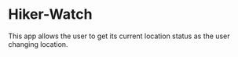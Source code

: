 # Hiker-Watch
This app allows the user to get its current location status as the user changing location.
